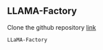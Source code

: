 ## LLAMA-Factory
Clone the github repository [link](https://github.com/hiyouga/LLaMA-Factory.git)
```cd
LLaMA-Factory
```
